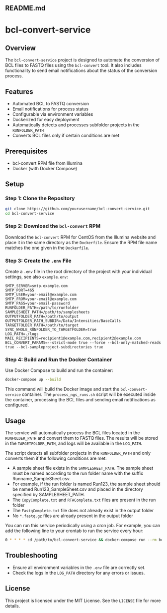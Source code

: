 ## README.md

# bcl-convert-service

## Overview
The `bcl-convert-service` project is designed to automate the conversion of BCL files to FASTQ files using the `bcl-convert` tool. It also includes functionality to send email notifications about the status of the conversion process.

## Features
- Automated BCL to FASTQ conversion
- Email notifications for process status
- Configurable via environment variables
- Dockerized for easy deployment
- Automatically detects and processes subfolder projects in the `RUNFOLDER_PATH`
- Converts BCL files only if certain conditions are met

## Prerequisites
- bcl-convert RPM file from Illumina
- Docker (with Docker Compose)

## Setup

### Step 1: Clone the Repository
```sh
git clone https://github.com/yourusername/bcl-convert-service.git
cd bcl-convert-service
```

### Step 2: Download the `bcl-convert` RPM
Download the `bcl-convert` RPM for CentOS from the Illumina website and place it in the same directory as the `Dockerfile`. Ensure the RPM file name matches the one given in the `Dockerfile`.

### Step 3: Create the `.env` File
Create a `.env` file in the root directory of the project with your individual settings, see also `example.env`:

```dotenv
SMTP_SERVER=smtp.example.com
SMTP_PORT=465
SMTP_USER=your-email@example.com
SMTP_FROM=your-email@example.com
SMTP_PASS=your-email-password
RUNFOLDER_PATH=/path/to/runfolder
SAMPLESHEET_PATH=/path/to/samplesheets
OUTPUTFOLDER_PATH=/path/to/output
OUTPUTFOLDER_PATH_SUBDIR=/Data/Intensities/BaseCalls
TARGETFOLDER_PATH=/path/to/target
SYNC_WHOLE_RUNFOLDER_TO_TARGETFOLDER=true
LOG_PATH=./logs
MAIL_RECIPIENTS=recipient1@example.com,recipient2@example.com
BCL_CONVERT_PARAMS=--strict-mode true --force --bcl-only-matched-reads true --bcl-sampleproject-subdirectories true
```

### Step 4: Build and Run the Docker Container
Use Docker Compose to build and run the container:

```sh
docker-compose up --build
```

This command will build the Docker image and start the `bcl-convert-service` container. The `process_ngs_runs.sh` script will be executed inside the container, processing the BCL files and sending email notifications as configured.

## Usage
The service will automatically process the BCL files located in the `RUNFOLDER_PATH` and convert them to FASTQ files. The results will be stored in the `TARGETFOLDER_PATH`, and logs will be available in the `LOG_PATH`.

The script detects all subfolder projects in the `RUNFOLDER_PATH` and only converts them if the following conditions are met:
- A sample sheet file exists in the `SAMPLESHEET_PATH`. The sample sheet must be named according to the run folder name with the suffix Runname_SampleSheet.csv.
- For example, if the run folder is named Run123, the sample sheet should be named Run123_SampleSheet.csv and placed in the directory specified by SAMPLESHEET_PATH.
- The `CopyComplete.txt` and `RTAComplete.txt` files are present in the run folder
- The `FastqComplete.txt` file does not already exist in the output folder
- No `*.fastq.gz` files are already present in the output folder

You can run this service periodically using a cron job. For example, you can add the following line to your crontab to run the service every hour:

```sh
0 * * * * cd /path/to/bcl-convert-service && docker-compose run --rm bcl-convert-service
```

## Troubleshooting
- Ensure all environment variables in the `.env` file are correctly set.
- Check the logs in the `LOG_PATH` directory for any errors or issues.

## License
This project is licensed under the MIT License. See the `LICENSE` file for more details.
